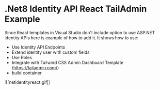 # .Net8 Identity API React TailAdmin Example

Since React templates in Visual Studio don't include option to use ASP.NET identity APIs here is example of how to add it. It shows how to use:
- Use Identity API Endpoints
- Extend identity user with custom fields
- Use Roles
- Integrate with Tailwind CSS Admin Dashboard Template (https://tailadmin.com/)
- build container

![[netidentityreact.gif]]




